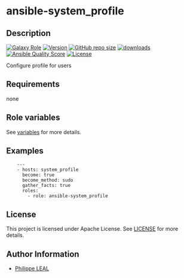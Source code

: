 # ansible-system_profile

## Description

[![Galaxy Role](https://img.shields.io/badge/galaxy-system_profile-purple?style=flat)](https://galaxy.ansible.com/lotusnoir/system_profile)
[![Version](https://img.shields.io/github/release/lotusnoir/ansible-system_profile.svg)](https://github.com/lotusnoir/ansible-system_profile/releases/latest)
[![GitHub repo size](https://img.shields.io/github/repo-size/lotusnoir/ansible-system_profile?color=orange&style=flat)](https://galaxy.ansible.com/lotusnoir/system_profile)
[![downloads](https://img.shields.io/ansible/role/d/56943)](https://galaxy.ansible.com/lotusnoir/system_profile)
[![Ansible Quality Score](https://img.shields.io/ansible/quality/56943)](https://galaxy.ansible.com/lotusnoir/system_profile)
[![License](https://img.shields.io/badge/license-Apache--2.0-brightgreen?style=flat)](https://opensource.org/licenses/Apache-2.0)

Configure profile for users

## Requirements

none

## Role variables

See [variables](/defaults/main.yml) for more details.

## Examples

        ---
        - hosts: system_profile
          become: true
          become_method: sudo
          gather_facts: true
          roles:
            - role: ansible-system_profile


## License

This project is licensed under Apache License. See [LICENSE](/LICENSE) for more details.

## Author Information

- [Philippe LEAL](https://github.com/lotusnoir)
